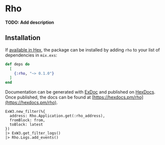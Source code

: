 # Rho

**TODO: Add description**

## Installation

If [available in Hex](https://hex.pm/docs/publish), the package can be installed
by adding `rho` to your list of dependencies in `mix.exs`:

```elixir
def deps do
  [
    {:rho, "~> 0.1.0"}
  ]
end
```

Documentation can be generated with [ExDoc](https://github.com/elixir-lang/ex_doc)
and published on [HexDocs](https://hexdocs.pm). Once published, the docs can
be found at [https://hexdocs.pm/rho](https://hexdocs.pm/rho).




    ExW3.new_filter(%{
      address: Rho.Application.get(:rho_address),
      fromBlock: from,
      toBlock: latest
    })
    |> ExW3.get_filter_logs()
    |> Rho.Logs.add_events()
